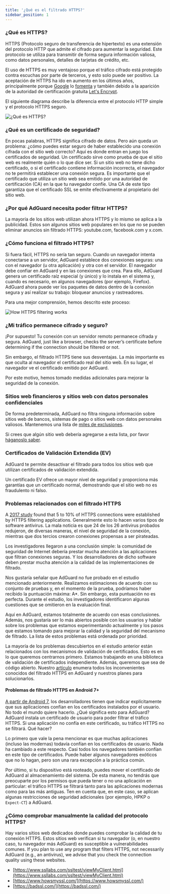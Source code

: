 ```yaml
---
title: '¿Qué es el filtrado HTTPS?'
sidebar_position: 1
---
```


### ¿Qué es HTTPS?

HTTPS (Protocolo seguro de transferencia de hipertexto) es una extensión del protocolo HTTP que admite el cifrado para aumentar la seguridad. Este protocolo se utiliza para transmitir de forma segura información valiosa, como datos personales, detalles de tarjetas de crédito, etc.

El uso de HTTPS es muy ventajoso porque el tráfico cifrado está protegido contra escuchas por parte de terceros, y esto solo puede ser positivo. La aceptación de HTTPS ha ido en aumento en los últimos años, principalmente porque [Google](https://webmasters.googleblog.com/2014/08/https-as-ranking-signal.html) lo [fomenta](https://webmasters.googleblog.com/2014/08/https-as-ranking-signal.html) y también debido a la aparición de la autoridad de certificación gratuita [Let's Encrypt](https://en.wikipedia.org/wiki/Let's_Encrypt).

El siguiente diagrama describe la diferencia entre el protocolo HTTP simple y el protocolo HTTPS seguro.

![¿Qué es HTTPS?](https://cdn.adtidy.org/public/Adguard/Blog/https/what_is_https.png)

### ¿Qué es un certificado de seguridad?

En pocas palabras, HTTPS significa cifrado de datos. Pero aún queda un problema: ¿cómo puedes estar seguro de haber establecido una conexión cifrada con el sitio web correcto? Aquí es donde entran en juego los certificados de seguridad. Un certificado sirve como prueba de que el sitio web es realmente quién o lo que dice ser. Si un sitio web no tiene dicho certificado, o si el certificado contiene información incorrecta, el navegador no te permitirá establecer una conexión segura. Es importante que el certificado que utiliza un sitio web sea emitido por una autoridad de certificación (CA) en la que tu navegador confíe. Una CA de este tipo garantiza que el certificado SSL se emite efectivamente al propietario del sitio web.

### ¿Por qué AdGuard necesita poder filtrar HTTPS?

La mayoría de los sitios web utilizan ahora HTTPS y lo mismo se aplica a la publicidad. Estos son algunos sitios web populares en los que no se pueden eliminar anuncios sin filtrado HTTPS: youtube.com, facebook.com y x.com.

### ¿Cómo funciona el filtrado HTTPS?

Si fuera fácil, HTTPS no sería tan seguro. Cuando un navegador intenta conectarse a un servidor, AdGuard establece dos conexiones seguras: una con el navegador (u otra aplicación) y otra con el servidor. El navegador debe confiar en AdGuard y en las conexiones que crea. Para ello, AdGuard genera un certificado raíz especial (y único) y lo instala en el sistema y, cuando es necesario, en algunos navegadores (por ejemplo, Firefox). AdGuard ahora puede ver los paquetes de datos dentro de la conexión segura y así realizar su trabajo: bloquear anuncios y rastreadores.

Para una mejor comprensión, hemos descrito este proceso:

![How HTTPS filtering works](https://cdn.adtidy.org/public/Adguard/Blog/https/what_is_https_filtering.png)

### ¿Mi tráfico permanece cifrado y seguro?

¡Por supuesto! Tu conexión con un servidor remoto permanece cifrada y segura. AdGuard, just like a browser, checks the server’s certificate before determining if the connection should be filtered or not.

Sin embargo, el filtrado HTTPS tiene sus desventajas. La más importante es que oculta al navegador el certificado real del sitio web. En su lugar, el navegador ve el certificado emitido por AdGuard.

Por este motivo, hemos tomado medidas adicionales para mejorar la seguridad de la conexión.

### Sitios web financieros y sitios web con datos personales confidenciales

De forma predeterminada, AdGuard no filtra ninguna información sobre sitios web de bancos, sistemas de pago o sitios web con datos personales valiosos. Mantenemos una lista de [miles de exclusiones](https://github.com/AdguardTeam/HttpsExclusions).

Si crees que algún sitio web debería agregarse a esta lista, por favor [háganoslo saber](https://github.com/AdguardTeam/HttpsExclusions/issues/new).

### Certificados de Validación Extendida (EV)

AdGuard te permite desactivar el filtrado para todos los sitios web que utilizan certificados de validación extendida.

Un certificado EV ofrece un mayor nivel de seguridad y proporciona más garantías que un certificado normal, demostrando que el sitio web no es fraudulento ni falso.

### Problemas relacionados con el filtrado HTTPS

A [2017 study](https://cdn.adtidy.org/public/Adguard/Blog/https/interception-ndss17.pdf) found that 5 to 10% of HTTPS connections were established by HTTPS filtering applications. Generalmente esto lo hacen varios tipos de software antivirus. La mala noticia es que 24 de los 26 antivirus probados redujeron, de diversas maneras, el nivel de seguridad de la conexión, mientras que dos tercios crearon conexiones propensas a ser pirateadas.

Los investigadores llegaron a una conclusión simple: la comunidad de seguridad de Internet debería prestar mucha atención a las aplicaciones que filtran conexiones seguras. Y los desarrolladores de dicho software deben prestar mucha atención a la calidad de las implementaciones de filtrado.

Nos gustaría señalar que AdGuard no fue probado en el estudio mencionado anteriormente. Realizamos estimaciones de acuerdo con su conjunto de pruebas y, en el momento de la prueba, podríamos haber recibido la puntuación máxima: A\*. Sin embargo, esta puntuación no es perfecta. Durante el estudio, los investigadores identificaron algunas cuestiones que se omitieron en la evaluación final.

Aquí en AdGuard, estamos totalmente de acuerdo con esas conclusiones. Además, nos gustaría ser lo más abiertos posible con los usuarios y hablar sobre los problemas que estamos experimentando actualmente y los pasos que estamos tomando para mejorar la calidad y la seguridad del mecanismo de filtrado. La lista de estos problemas está ordenada por prioridad.

La mayoría de los problemas descubiertos en el estudio anterior están relacionados con los mecanismos de validación de certificados. Esto es en lo que queremos centrarnos primero. Estamos trabajando en una biblioteca de validación de certificados independiente. Además, queremos que sea de código abierto. Nuestro [artículo](../known-issues) enumera todos los inconvenientes conocidos del filtrado HTTPS en AdGuard y nuestros planes para solucionarlos.

#### Problemas de filtrado HTTPS en Android 7+

[A partir de Android 7](https://adguard.com/en/blog/android-nougat-release-and-what-does-it-mean-for-adguard-users.html), los desarrolladores tienen que indicar explícitamente que sus aplicaciones confían en los certificados instalados por el usuario. No todo el mundo quiere hacerlo. ¿Qué significa esto para AdGuard? AdGuard instala un certificado de usuario para poder filtrar el tráfico HTTPS. Si una aplicación no confía en este certificado, su tráfico HTTPS no se filtrará. Qué hacer?

Lo primero que vale la pena mencionar es que muchas aplicaciones (incluso las modernas) todavía confían en los certificados de usuario. Nada ha cambiado a este respecto. Casi todos los navegadores también confían en este tipo de certificados. Puede haber algunos navegadores exóticos que no lo hagan, pero son una rara excepción a la práctica común.

Por último, si tu dispositivo está rooteado, puedes mover el certificado de AdGuard al almacenamiento del sistema. De esta manera, no tendrás que preocuparte por los permisos que pueda tener o no una aplicación en particular: el tráfico HTTPS se filtrará tanto para las aplicaciones modernas como para las más antiguas. Ten en cuenta que, en este caso, se aplican algunas restricciones de seguridad adicionales (por ejemplo, HPKP o `Expect-CT`) a AdGuard.

### ¿Cómo comprobar manualmente la calidad del protocolo HTTPS?

Hay varios sitios web dedicados donde puedes comprobar la calidad de tu conexión HTTPS. Estos sitios web verifican si tu navegador (o, en nuestro caso, tu navegador más AdGuard) es susceptible a vulnerabilidades comunes. If you plan to use any program that filters HTTPS, not necessarily AdGuard (e.g., an antivirus), we advise that you check the connection quality using these websites.

- [https://www.ssllabs.com/ssltest/viewMyClient.html](https://www.ssllabs.com/ssltest/viewMyClient.html)
- [https://www.howsmyssl.com/](https://www.howsmyssl.com/)
- [https://badssl.com/](https://badssl.com/)
